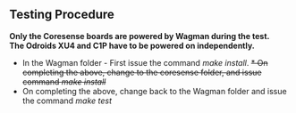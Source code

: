 ## Testing Procedure
__Only the Coresense boards are powered by Wagman during the test.__</br>
__The Odroids XU4 and C1P have to be powered on independently.__</br>
*  In the Wagman folder - First issue the command *make install*.
~~*  On completing the above, change to the coresense folder, and issue command *make install*~~
*  On completing the above, change back to the Wagman folder and issue the command *make test*

